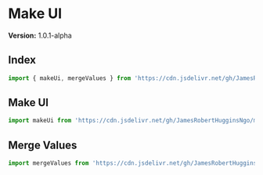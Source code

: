 # Make UI

**Version:** 1.0.1-alpha

## Index

``` JavaScript
import { makeUi, mergeValues } from 'https://cdn.jsdelivr.net/gh/JamesRobertHugginsNgo/make-ui@1.0.1-alpha/index.js';
```

## Make UI

``` JavaScript
import makeUi from 'https://cdn.jsdelivr.net/gh/JamesRobertHugginsNgo/make-ui@1.0.1-alpha/make-ui.js';
```

## Merge Values

``` JavaScript
import mergeValues from 'https://cdn.jsdelivr.net/gh/JamesRobertHugginsNgo/make-ui@1.0.1-alpha/merge-values.js';
```
